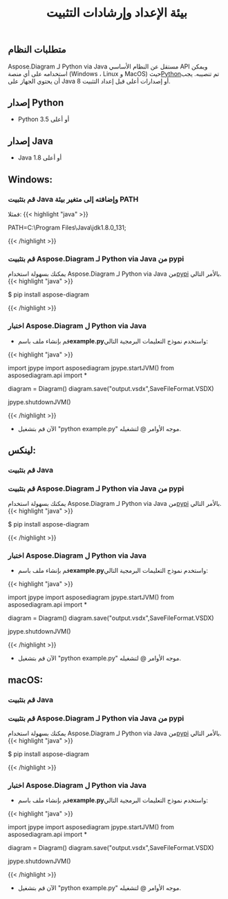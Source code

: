 ﻿---
title: بيئة الإعداد وإرشادات التثبيت
type: docs
weight: 20
url: /ar/python-java/setup-environment-and-installation-guidelines/
aliases: [/java/aspose-diagram-for-python-via-java-system-requirements/, /pythonjava/system-requirements/]
keywords: python, visio, instal
description: الإعداد Aspose.Diagram لـ Python via Java وإرشادات التثبيت
---
## **متطلبات النظام**
 Aspose.Diagram لـ Python via Java مستقل عن النظام الأساسي API ويمكن استخدامه على أي منصة (Windows ، Linux و MacOS) حيث[Python](https://www.python.org/downloads/)تم تنصيبه. يجب أن يحتوي الجهاز على Java 8 أو إصدارات أعلى قبل إعداد التثبيت.

## **إصدار Python**
- Python 3.5 أو أعلى
## **إصدار Java**
- Java 1.8 أو أعلى

## **Windows:**
### **قم بتثبيت Java وإضافته إلى متغير بيئة PATH**
فمثلا:
{{< highlight "java" >}}

PATH=C:\Program Files\Java\jdk1.8.0_131;

{{< /highlight >}}
  
### **قم بتثبيت Aspose.Diagram لـ Python via Java من pypi**
 يمكنك بسهولة استخدام Aspose.Diagram لـ Python via Java من[pypi](https://pypi.org/project/aspose-diagram/) بالأمر التالي.
{{< highlight "java" >}}

 $ pip install aspose-diagram

{{< /highlight >}}

### **اختبار Aspose.Diagram ل Python via Java**
-  قم بإنشاء ملف باسم**example.py**واستخدم نموذج التعليمات البرمجية التالي:

{{< highlight "java" >}}

import jpype
import asposediagram
jpype.startJVM()
from asposediagram.api import *

diagram = Diagram()
diagram.save("output.vsdx",SaveFileFormat.VSDX)

jpype.shutdownJVM()

{{< /highlight >}}

- الآن قم بتشغيل "python example.py" موجه الأوامر @ لتشغيله.

## **لينكس:**
### **قم بتثبيت Java**
  
### **قم بتثبيت Aspose.Diagram لـ Python via Java من pypi**
 يمكنك بسهولة استخدام Aspose.Diagram لـ Python via Java من[pypi](https://pypi.org/project/aspose-diagram/) بالأمر التالي.
{{< highlight "java" >}}

 $ pip install aspose-diagram

{{< /highlight >}}

### **اختبار Aspose.Diagram ل Python via Java**
-  قم بإنشاء ملف باسم**example.py**واستخدم نموذج التعليمات البرمجية التالي:

{{< highlight "java" >}}

import jpype
import asposediagram
jpype.startJVM()
from asposediagram.api import *

diagram = Diagram()
diagram.save("output.vsdx",SaveFileFormat.VSDX)

jpype.shutdownJVM()

{{< /highlight >}}

- الآن قم بتشغيل "python example.py" موجه الأوامر @ لتشغيله.

## **macOS:**
### **قم بتثبيت Java**
  
### **قم بتثبيت Aspose.Diagram لـ Python via Java من pypi**
 يمكنك بسهولة استخدام Aspose.Diagram لـ Python via Java من[pypi](https://pypi.org/project/aspose-diagram/) بالأمر التالي.
{{< highlight "java" >}}

 $ pip install aspose-diagram

{{< /highlight >}}

### **اختبار Aspose.Diagram ل Python via Java**
-  قم بإنشاء ملف باسم**example.py**واستخدم نموذج التعليمات البرمجية التالي:

{{< highlight "java" >}}

import jpype
import asposediagram
jpype.startJVM()
from asposediagram.api import *

diagram = Diagram()
diagram.save("output.vsdx",SaveFileFormat.VSDX)

jpype.shutdownJVM()

{{< /highlight >}}

- الآن قم بتشغيل "python example.py" موجه الأوامر @ لتشغيله.

